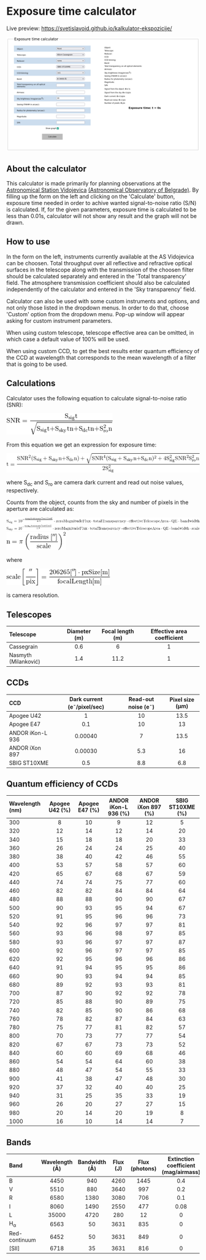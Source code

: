 # Exposure time calculator

Live preview: https://svetislavoid.github.io/kalkulator-ekspozicije/

![Exposure time calculator](/img/exposureTimeCalculator.png)

## About the calculator

This calculator is made primarily for planning observations at the [Astronomical Station Vidojevica](http://vidojevica.aob.rs/) [(Astronomical Observatory of Belgrade)](http://aob.rs/). By filling up the form on the left and clicking on the 'Calculate' button, exposure time needed in order to achive wanted signal-to-noise ratio (S/N) is calculated. If, for the given parameters, exposure time is calculated to be less than 0.01s, calculator will not show any result and the graph will not be drawn.

## How to use

In the form on the left, instruments currently available at the AS Vidojevica can be choosen. Total throughput over all reflective and refractive optical surfaces in the telescope along with the transmission of the choosen filter should be calculated separately and entered in the 'Total transparency' field. The atmosphere transmission coefficient should also be calculated independently of the calculator and entered in the 'Sky transparency' field.

Calculator can also be used with some custom instruments and options, and not only those listed in the dropdown menus. In order to do that, choose 'Custom' option from the dropdown menu. Pop-up window will appear asking for custom instrument parameters.

When using custom telescope, telescope effective area can be omitted, in which case a default value of 100% will be used.

When using custom CCD, to get the best results enter quantum efficiency of the CCD at wavelength that corresponds to the mean wavelength of a filter that is going to be used.

## Calculations

Calculator uses the following equation to calculate signal-to-noise ratio (SNR):

![Signal to noise ratio](/img/snr.png)

From this equation we get an expression for exposure time:

![Exposure time](/img/exposure.png)

where S<sub>dc</sub> and S<sub>ro</sub> are camera dark current and read out noise values, respectively.

Counts from the object, counts from the sky and number of pixels in the aperture are calculated as:

![Counts from the object](/img/objectSignal.png)
![Counts from the sky](/img/skySignal.png)
![Number of pixels in the aperture](/img/pixelNo.png)

where

![Camera resolution](/img/scale.png)

is camera resolution.

## Telescopes

| Telescope            | Diameter (m) | Focal length (m) | Effective area coefficient |
| :---                 | :----:       | :----:           | :----:                     |
| Cassegrain           | 0.6          | 6                | 1                          |
| Nasmyth (Milanković) | 1.4          | 11.2             | 1                          |

## CCDs

| CCD              | Dark current (e<sup>-</sup>/pixel/sec) | Read-out noise (e<sup>-</sup>) | Pixel size (&mu;m)|
| :---             | :----:                                 | :----:                         | :----:            |
| Apogee U42       | 1                                      | 10                             | 13.5              |
| Apogee E47       | 0.1                                    | 10                             | 13                |
| ANDOR iKon-L 936 | 0.00040                                | 7                              | 13.5              |
| ANDOR iXon 897   | 0.00030                                | 5.3                            | 16                |
| SBIG ST10XME     | 0.5                                    | 8.8                            | 6.8               |

## Quantum efficiency of CCDs

| Wavelength (nm) | Apogee U42 (%) | Apogee E47 (%) | ANDOR iKon-L 936 (%) | ANDOR iXon 897 (%) | SBIG ST10XME (%) |
| :---            | :----:         | :----:         | :----:               | :----:             | :----:           |
| 300             | 8              | 10             | 9                    | 12                 | 5                |
| 320             | 12             | 14             | 12                   | 14                 | 20               |
| 340             | 15             | 18             | 18                   | 20                 | 33               |
| 360             | 26             | 24             | 24                   | 25                 | 40               |
| 380             | 38             | 40             | 42                   | 46                 | 55               |
| 400             | 53             | 57             | 58                   | 57                 | 60               |
| 420             | 65             | 67             | 68                   | 67                 | 59               |
| 440             | 74             | 74             | 75                   | 77                 | 60               |
| 460             | 82             | 82             | 84                   | 84                 | 64               |
| 480             | 88             | 88             | 90                   | 90                 | 67               |
| 500             | 90             | 93             | 95                   | 94                 | 67               |
| 520             | 91             | 95             | 96                   | 96                 | 73               |
| 540             | 92             | 96             | 97                   | 97                 | 81               |
| 560             | 93             | 96             | 98                   | 97                 | 85               |
| 580             | 93             | 96             | 97                   | 97                 | 87               |
| 600             | 92             | 96             | 97                   | 97                 | 85               |
| 620             | 92             | 95             | 96                   | 96                 | 86               |
| 640             | 91             | 94             | 95                   | 95                 | 86               |
| 660             | 90             | 93             | 94                   | 94                 | 85               |
| 680             | 89             | 92             | 93                   | 93                 | 81               |
| 700             | 87             | 90             | 92                   | 92                 | 78               |
| 720             | 85             | 88             | 90                   | 89                 | 75               |
| 740             | 82             | 85             | 90                   | 86                 | 68               |
| 760             | 78             | 82             | 87                   | 84                 | 63               |
| 780             | 75             | 77             | 81                   | 82                 | 57               |
| 800             | 70             | 73             | 77                   | 77                 | 54               |
| 820             | 67             | 67             | 73                   | 73                 | 52               |
| 840             | 60             | 60             | 69                   | 68                 | 46               |
| 860             | 54             | 54             | 64                   | 60                 | 38               |
| 880             | 48             | 47             | 54                   | 55                 | 33               |
| 900             | 41             | 38             | 47                   | 48                 | 30               |
| 920             | 37             | 32             | 40                   | 40                 | 25               |
| 940             | 31             | 25             | 35                   | 33                 | 19               |
| 960             | 26             | 20             | 27                   | 27                 | 15               |
| 980             | 20             | 14             | 20                   | 19                 | 8                |
| 1000            | 16             | 10             | 14                   | 14                 | 7                |

## Bands

| Band                | Wavelength (&#8491;) | Bandwidth (&#8491;) | Flux (J) | Flux (photons) | Extinction coefficient (mag/airmass) |
| :---                | :----:               | :----:              | :----:   | :----:         | :----:                               |
| B                   | 4450                 | 940                 | 4260     | 1445           | 0.4                                  |
| V                   | 5510                 | 880                 | 3640     | 997            | 0.2                                  |
| R                   | 6580                 | 1380                | 3080     | 706            | 0.1                                  |
| I                   | 8060                 | 1490                | 2550     | 477            | 0.08                                 |
| L                   | 35000                | 4720                | 280      | 12             | 0                                    |
| H<sub>&alpha;</sub> | 6563                 | 50                  | 3631     | 835            | 0                                    |
| Red-continuum       | 6452                 | 50                  | 3631     | 849            | 0                                    |
| [SII]               | 6718                 | 35                  | 3631     | 816            | 0                                    |
